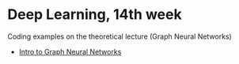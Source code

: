 # Deep Learning, 14th week

Coding examples on the theoretical lecture (Graph Neural Networks)
- [Intro to Graph Neural Networks](./GNN_intro.ipynb)
